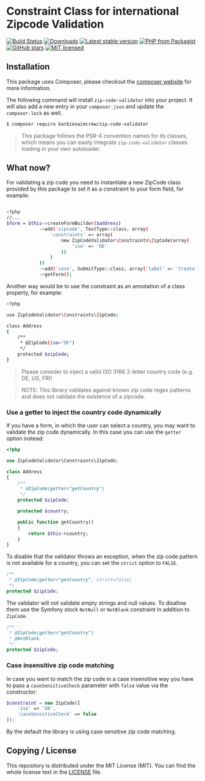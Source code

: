 # Constraint Class for international Zipcode Validation

[![Build Status](https://img.shields.io/travis/barbieswimcrew/zip-code-validator/master.svg?style=flat-square)](https://travis-ci.org/barbieswimcrew/zip-code-validator)
[![Downloads](https://img.shields.io/packagist/dt/barbieswimcrew/zip-code-validator.svg?style=flat-square)](https://packagist.org/packages/barbieswimcrew/zip-code-validator)
[![Latest stable version](https://img.shields.io/packagist/v/barbieswimcrew/zip-code-validator.svg?style=flat-square)](https://packagist.org/packages/barbieswimcrew/zip-code-validator)
[![PHP from Packagist](https://img.shields.io/packagist/php-v/barbieswimcrew/zip-code-validator.svg?style=flat-square)](./composer.json)
[![GitHub stars](https://img.shields.io/github/stars/barbieswimcrew/zip-code-validator.svg?style=flat-square&label=Stars&style=flat-square)](https://github.com/barbieswimcrew/zip-code-validator/stargazers)
[![MIT licensed](https://img.shields.io/github/license/barbieswimcrew/zip-code-validator.svg?style=flat-square)](https://github.com/barbieswimcrew/zip-code-validator/blob/master/LICENSE)

## Installation
This package uses Composer, please checkout the [composer website](https://getcomposer.org) for more information.

The following command will install `zip-code-validator` into your project. It will also add a new entry in your `composer.json` and update the `composer.lock` as well.

```bash
$ composer require barbieswimcrew/zip-code-validator
```

> This package follows the PSR-4 convention names for its classes, which means you can easily integrate `zip-code-validator` classes loading in your own autoloader.

## What now?
For validating a zip code you need to instantiate a new ZipCode class provided by this package to set it as a constraint to your form field, for example:

```bash

<?php
//...
$form = $this->createFormBuilder($address)
            ->add('zipcode', TextType::class, array(
                'constraints' => array(
                    new ZipCodeValidator\Constraints\ZipCode(array(
                        'iso' => 'DE'
                    ))
                )
            ))
            ->add('save', SubmitType::class, array('label' => 'Create Task'))
            ->getForm();
```

Another way would be to use the constraint as an annotation of a class property, for example:
```bash
<?php

use ZipCodeValidator\Constraints\ZipCode;

class Address
{
    /**
     * @ZipCode(iso="DE")
     */
    protected $zipCode;
}
```

>  Please consider to inject a valid ISO 3166 2-letter country code (e.g. DE, US, FR)!

>  NOTE: This library validates against known zip code regex patterns and does not validate the existence of a zipcode.

### Use a getter to inject the country code dynamically

If you have a form, in which the user can select a country, you may want to validate the zip code dynamically.
In this case you can use the `getter` option instead:

```php
<?php

use ZipCodeValidator\Constraints\ZipCode;

class Address
{
    /**
     * @ZipCode(getter="getCountry")
     */
    protected $zipCode;

    protected $country;

    public function getCountry()
    {
        return $this->country;
    }
}
```

To disable that the validator throws an exception, when the zip code pattern is not available for a country,
you can set the `strict` option to `FALSE`.

```php
/**
 * @ZipCode(getter="getCountry", strict=false)
 */
protected $zipCode;
```

The validator will not validate empty strings and null values. To disallow them use the Symfony stock `NotNull` or `NotBlank` constraint in addition to `ZipCode`.

```php
/**
 * @ZipCode(getter="getCountry")
 * @NotBlank 
 */
protected $zipCode;
```

### Case insensitive zip code matching
In case you want to match the zip code in a case insensitive way you have to pass a `caseSensitiveCheck` parameter with `false` value via the constructor:
```php
$constraint = new ZipCode([
    'iso' => 'GB', 
    'caseSensitiveCheck' => false
]);

```
By the default the library is using case sensitive zip code matching.

## Copying / License
This repository is distributed under the MIT License (MIT). You can find the whole license text in the [LICENSE](LICENSE) file.

